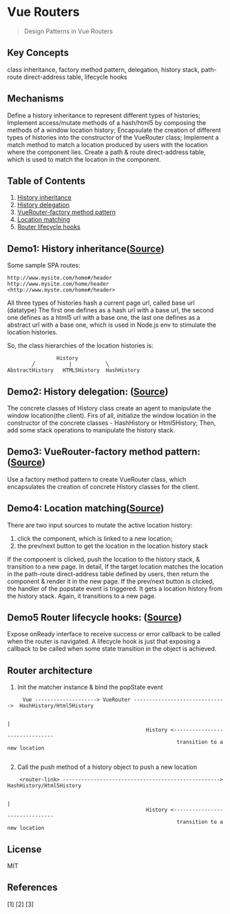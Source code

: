 # Vue Routers
> Design Patterns in Vue Routers

## Key Concepts
class inheritance, factory method pattern, delegation, 
history stack, path-route direct-address table, lifecycle hooks

## Mechanisms
Define a history inheritance to represent different types of histories;
Implement access/mutate methods of a hash/html5 by composing the methods 
of a window location history;
Encapsulate the creation of different types of histories into the constructor of
the VueRouter class;
Implement a match method to match a location produced by users with the location where
the component lies. Create a path & route direct-address table, which is used to 
match the location in the <router-link> component. 

## Table of Contents
1. [History inheritance](#demo1-history-inheritancesource)
2. [History delegation](#demo2-history-delegation-source)
3. [VueRouter-factory method pattern](#demo3-vuerouter-factory-method-pattern-source)
4. [Location matching](#demo4-location-matchingsource)
5. [Router lifecycle hooks](#demo5-router-lifecycle-hooks-source)

## Demo1: History inheritance([Source](https://github.com/21hook/vue-router-mechanism/tree/master/demo1/history))
Some sample SPA routes:
```
http://www.mysite.com/home#/header 
http://www.mysite.com/home/header  
<http://www.myste.com/home#/header>
```
All three types of histories hash a current page url, called base url (datatype)
The first one defines as a hash url with a base url,
the second one defines as a html5 url with a base one,
the last one defines as a abstract url with a base one, which is used in Node.js 
env to stimulate the location histories.


So, the class hierarchies of the location histories is:
```
                History
        ╱           |           ╲
AbstractHistory   HTML5History  HashHistory
```
## Demo2: History delegation: ([Source](https://github.com/21hook/vue-router-mechanism/tree/master/demo2/history))
The concrete classes of History class create an agent to manipulate the window location(the client).
Firs of all, initialize the window location in the constructor of the concrete classes - HashHistory or Html5History;
Then, add some stack operations to manipulate the history stack.

## Demo3: VueRouter-factory method pattern: ([Source](https://github.com/21hook/vue-router-mechanism/tree/master/demo3))
Use a factory method pattern to create VueRouter class, which encapsulates the creation of concrete History classes
for the client.

## Demo4: Location matching([Source](https://github.com/21hook/vue-router-mechanism/tree/master/demo4))
There are two input sources to mutate the active location history:
1. click the <router-link> component, which is linked to a new location;
2. the prev/next button to get the location in the location history stack

If the <router-link> component is clicked, push the location to the history stack, & transition to a new page. 
In detail, If the target location matches the location in the path-route direct-address table 
defined by users, then return the component & render it in the new page.
If the prev/next button is clicked, the handler of the popstate event is triggered. It gets a location history from 
the history stack. Again, it transitions to a new page.

## Demo5 Router lifecycle hooks: ([Source](https://github.com/21hook/vue-router-mechanism/tree/master/demo5/history))
Expose onReady interface to receive success or error callback to be called when the router is navigated.
A lifecycle hook is just that exposing a callback to be called when some state transition in the object is achieved.

## Router architecture
1. Init the matcher instance & bind the popState event
```       install the plugin                    setup the popstate  
     Vue --------------------> VueRouter ------------------------------>  HashHistory/Html5History 
     
                                                                                    |
                                             History <-------------------------------
                                                       transition to a new location 
     
```
2. Call the push method of a history object to push a new location

```                 push the current location into the history stack
    <router-link> ---------------------------------------------------> HashHistory/Html5History 
         
                                                                                    |
                                             History <-------------------------------
                                                       transition to a new location 
```

## License
MIT

## References
[1] 
[2]
[3]
